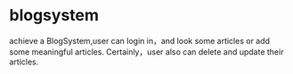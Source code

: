 # blogsystem
achieve a BlogSystem,user can login in，and look some articles or add some meaningful articles.
Certainly，user also can delete and update their articles.
